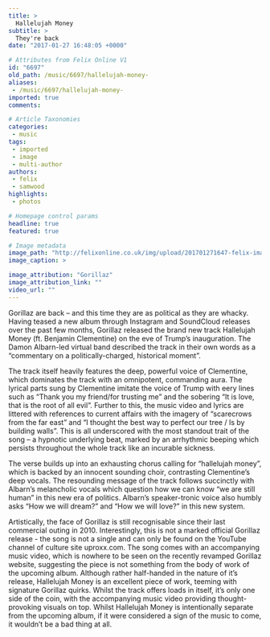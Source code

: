 ```yaml
---
title: >
  Hallelujah Money
subtitle: >
  They're back
date: "2017-01-27 16:48:05 +0000"

# Attributes from Felix Online V1
id: "6697"
old_path: /music/6697/hallelujah-money-
aliases:
 - /music/6697/hallelujah-money-
imported: true
comments:

# Article Taxonomies
categories:
 - music
tags:
 - imported
 - image
 - multi-author
authors:
 - felix
 - samwood
highlights:
 - photos

# Homepage control params
headline: true
featured: true

# Image metadata
image_path: "http://felixonline.co.uk/img/upload/201701271647-felix-images.duckduckgo.com(18).jpg"
image_caption: >

image_attribution: "Gorillaz"
image_attribution_link: ""
video_url: ""
---
```


Gorillaz are back – and this time they are as political as they are whacky.  Having teased a new album through Instagram and SoundCloud releases over the past few months, Gorillaz released the brand new track Hallelujah Money (ft. Benjamin Clementine) on the eve of Trump’s inauguration.  The Damon Albarn-led virtual band described the track in their own words as a  “commentary on a politically-charged, historical moment”.

The track itself heavily features the deep, powerful voice of Clementine, which dominates the track with an omnipotent, commanding aura.   The lyrical parts sung by Clementine imitate the voice of Trump with eery lines such as  “Thank you my friend/for trusting me” and the sobering “It is love, that is the root of all evil”.  Further to this, the music video and lyrics are littered with references to current affairs with the imagery of “scarecrows from the far east” and “I thought the best way to perfect our tree / Is by building walls”.  This is all underscored with the most standout trait of the song – a hypnotic underlying beat, marked by an arrhythmic beeping which persists throughout the whole track like an incurable sickness.

The verse builds up into an exhausting chorus calling for “hallelujah money”, which is backed by an innocent sounding choir, contrasting Clementine’s deep vocals.   The resounding message of the track follows succinctly with Albarn’s melancholic vocals which question how we can know “we are still human” in this new era of politics.  Albarn’s speaker-tronic voice also humbly asks “How we will dream?” and “How we will love?” in this new system.

Artistically, the face of Gorillaz is still recognisable since their last commercial outing in 2010.  Interestingly, this is not a marked official Gorillaz release - the song is not a single and can only be found on the YouTube channel of culture site  uproxx.com. The song comes with an accompanying music video, which is nowhere to be seen on the recently revamped Gorillaz website, suggesting the piece is not something from the body of work of the upcoming album.
Although rather half-handed in the nature of it’s release, Hallelujah Money is an excellent piece of work, teeming with signature Gorillaz quirks.  Whilst the track offers loads in itself, it’s only one side of the coin, with the accompanying music video providing thought-provoking visuals on top.  Whilst Hallelujah Money is intentionally separate from the upcoming album, if it were considered a sign of the music to come, it wouldn’t be a bad thing at all.
